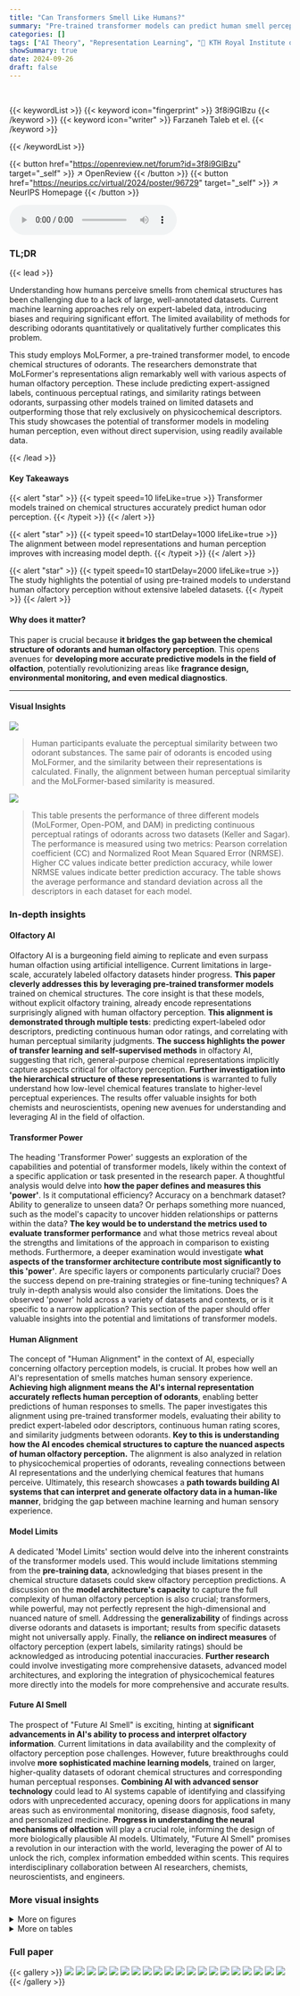 ```yaml
---
title: "Can Transformers Smell Like Humans?"
summary: "Pre-trained transformer models can predict human smell perception by encoding odorant chemical structures, aligning with expert labels, continuous ratings, and similarity assessments."
categories: []
tags: ["AI Theory", "Representation Learning", "🏢 KTH Royal Institute of Technology",]
showSummary: true
date: 2024-09-26
draft: false
---
```


<br>

{{< keywordList >}}
{{< keyword icon="fingerprint" >}} 3f8i9GlBzu {{< /keyword >}}
{{< keyword icon="writer" >}} Farzaneh Taleb et el. {{< /keyword >}}
 
{{< /keywordList >}}

{{< button href="https://openreview.net/forum?id=3f8i9GlBzu" target="_self" >}}
↗ OpenReview
{{< /button >}}
{{< button href="https://neurips.cc/virtual/2024/poster/96729" target="_self" >}}
↗ NeurIPS Homepage
{{< /button >}}


<audio controls>
    <source src="https://ai-paper-reviewer.com/3f8i9GlBzu/podcast.wav" type="audio/wav">
    Your browser does not support the audio element.
</audio>


### TL;DR


{{< lead >}}

Understanding how humans perceive smells from chemical structures has been challenging due to a lack of large, well-annotated datasets.  Current machine learning approaches rely on expert-labeled data, introducing biases and requiring significant effort.  The limited availability of methods for describing odorants quantitatively or qualitatively further complicates this problem. 

This study employs MoLFormer, a pre-trained transformer model, to encode chemical structures of odorants.  The researchers demonstrate that MoLFormer's representations align remarkably well with various aspects of human olfactory perception.  These include predicting expert-assigned labels, continuous perceptual ratings, and similarity ratings between odorants, surpassing other models trained on limited datasets and outperforming those that rely exclusively on physicochemical descriptors.  This study showcases the potential of transformer models in modeling human perception, even without direct supervision, using readily available data.

{{< /lead >}}


#### Key Takeaways

{{< alert "star" >}}
{{< typeit speed=10 lifeLike=true >}} Transformer models trained on chemical structures accurately predict human odor perception. {{< /typeit >}}
{{< /alert >}}

{{< alert "star" >}}
{{< typeit speed=10 startDelay=1000 lifeLike=true >}} The alignment between model representations and human perception improves with increasing model depth. {{< /typeit >}}
{{< /alert >}}

{{< alert "star" >}}
{{< typeit speed=10 startDelay=2000 lifeLike=true >}} The study highlights the potential of using pre-trained models to understand human olfactory perception without extensive labeled datasets. {{< /typeit >}}
{{< /alert >}}

#### Why does it matter?
This paper is crucial because **it bridges the gap between the chemical structure of odorants and human olfactory perception**.  This opens avenues for **developing more accurate predictive models in the field of olfaction**, potentially revolutionizing areas like **fragrance design, environmental monitoring, and even medical diagnostics**.

------
#### Visual Insights



![](https://ai-paper-reviewer.com/3f8i9GlBzu/figures_1_1.jpg)

> Human participants evaluate the perceptual similarity between two odorant substances.  The same pair of odorants is encoded using MoLFormer, and the similarity between their representations is calculated. Finally, the alignment between human perceptual similarity and the MoLFormer-based similarity is measured.





![](https://ai-paper-reviewer.com/3f8i9GlBzu/tables_6_1.jpg)

> This table presents the performance of three different models (MoLFormer, Open-POM, and DAM) in predicting continuous perceptual ratings of odorants across two datasets (Keller and Sagar).  The performance is measured using two metrics: Pearson correlation coefficient (CC) and Normalized Root Mean Squared Error (NRMSE). Higher CC values indicate better prediction accuracy, while lower NRMSE values indicate better prediction accuracy.  The table shows the average performance and standard deviation across all the descriptors in each dataset for each model.





### In-depth insights


#### Olfactory AI
Olfactory AI is a burgeoning field aiming to replicate and even surpass human olfaction using artificial intelligence.  Current limitations in large-scale, accurately labeled olfactory datasets hinder progress. **This paper cleverly addresses this by leveraging pre-trained transformer models** trained on chemical structures.  The core insight is that these models, without explicit olfactory training, already encode representations surprisingly aligned with human olfactory perception.  **This alignment is demonstrated through multiple tests**: predicting expert-labeled odor descriptors, predicting continuous human odor ratings, and correlating with human perceptual similarity judgments. **The success highlights the power of transfer learning and self-supervised methods** in olfactory AI, suggesting that rich, general-purpose chemical representations implicitly capture aspects critical for olfactory perception.  **Further investigation into the hierarchical structure of these representations** is warranted to fully understand how low-level chemical features translate to higher-level perceptual experiences.  The results offer valuable insights for both chemists and neuroscientists, opening new avenues for understanding and leveraging AI in the field of olfaction.

#### Transformer Power
The heading 'Transformer Power' suggests an exploration of the capabilities and potential of transformer models, likely within the context of a specific application or task presented in the research paper.  A thoughtful analysis would delve into **how the paper defines and measures this 'power'**. Is it computational efficiency?  Accuracy on a benchmark dataset?  Ability to generalize to unseen data? Or perhaps something more nuanced, such as the model's capacity to uncover hidden relationships or patterns within the data?  **The key would be to understand the metrics used to evaluate transformer performance** and what those metrics reveal about the strengths and limitations of the approach in comparison to existing methods.  Furthermore, a deeper examination would investigate **what aspects of the transformer architecture contribute most significantly to this 'power'**.  Are specific layers or components particularly crucial? Does the success depend on pre-training strategies or fine-tuning techniques?  A truly in-depth analysis would also consider the limitations.  Does the observed 'power' hold across a variety of datasets and contexts, or is it specific to a narrow application? This section of the paper should offer valuable insights into the potential and limitations of transformer models.

#### Human Alignment
The concept of "Human Alignment" in the context of AI, especially concerning olfactory perception models, is crucial.  It probes how well an AI's representation of smells matches human sensory experience. **Achieving high alignment means the AI's internal representation accurately reflects human perception of odorants**, enabling better predictions of human responses to smells.  The paper investigates this alignment using pre-trained transformer models, evaluating their ability to predict expert-labeled odor descriptors, continuous human rating scores, and similarity judgments between odorants.  **Key to this is understanding how the AI encodes chemical structures to capture the nuanced aspects of human olfactory perception.** The alignment is also analyzed in relation to physicochemical properties of odorants, revealing connections between AI representations and the underlying chemical features that humans perceive. Ultimately, this research showcases a **path towards building AI systems that can interpret and generate olfactory data in a human-like manner**, bridging the gap between machine learning and human sensory experience.

#### Model Limits
A dedicated 'Model Limits' section would delve into the inherent constraints of the transformer models used.  This would include limitations stemming from the **pre-training data**, acknowledging that biases present in the chemical structure datasets could skew olfactory perception predictions.  A discussion on the **model architecture's capacity** to capture the full complexity of human olfactory perception is also crucial;  transformers, while powerful, may not perfectly represent the high-dimensional and nuanced nature of smell.  Addressing the **generalizability** of findings across diverse odorants and datasets is important;  results from specific datasets might not universally apply.  Finally, the **reliance on indirect measures** of olfactory perception (expert labels, similarity ratings) should be acknowledged as introducing potential inaccuracies. **Further research** could involve investigating more comprehensive datasets, advanced model architectures, and exploring the integration of physicochemical features more directly into the models for more comprehensive and accurate results.

#### Future AI Smell
The prospect of "Future AI Smell" is exciting, hinting at **significant advancements in AI's ability to process and interpret olfactory information**.  Current limitations in data availability and the complexity of olfactory perception pose challenges. However, future breakthroughs could involve **more sophisticated machine learning models**, trained on larger, higher-quality datasets of odorant chemical structures and corresponding human perceptual responses.  **Combining AI with advanced sensor technology** could lead to AI systems capable of identifying and classifying odors with unprecedented accuracy, opening doors for applications in many areas such as environmental monitoring, disease diagnosis, food safety, and personalized medicine.  **Progress in understanding the neural mechanisms of olfaction** will play a crucial role, informing the design of more biologically plausible AI models.  Ultimately, "Future AI Smell" promises a revolution in our interaction with the world, leveraging the power of AI to unlock the rich, complex information embedded within scents.  This requires interdisciplinary collaboration between AI researchers, chemists, neuroscientists, and engineers. 


### More visual insights

<details>
<summary>More on figures
</summary>


![](https://ai-paper-reviewer.com/3f8i9GlBzu/figures_4_1.jpg)

> This figure shows the ROC curves for three different models (MoLFormer, Open-POM, and DAM) trained on the GS-LF dataset to predict expert-assigned odor labels.  Each thin line represents a single train-test split, while the thicker line represents the average performance across all splits.  The results demonstrate that MoLFormer outperforms DAM, even though it wasn't explicitly trained for this task. However, Open-POM achieves the best performance, which is expected because it was trained for this specific task.


![](https://ai-paper-reviewer.com/3f8i9GlBzu/figures_5_1.jpg)

> This figure visualizes the odorant representations generated by MoLFormer and Open-POM models on the GS-LF dataset. It uses the first two principal components to represent the data, showing clusters of molecules with similar broad or narrow perceptual labels. The visualization highlights MoLFormer's ability to capture the perceptual relationships between odorants, even without explicit training for this task.


![](https://ai-paper-reviewer.com/3f8i9GlBzu/figures_6_1.jpg)

> This figure visualizes how different models represent odorants in a two-dimensional space.  The layout is inspired by a previous study.  The plot shows the first two principal components of the odorant representations generated by MoLFormer, Open-POM, and DAM.  The visualization highlights how MoLFormer, even without explicit training on perceptual data, manages to capture the relationships between different odorant categories.


![](https://ai-paper-reviewer.com/3f8i9GlBzu/figures_7_1.jpg)

> This figure presents a representational similarity analysis (RSA) to evaluate the alignment between human perception and the model's representations.  Panel (a) compares the correlation coefficients between human perceptual similarity ratings and similarity scores computed from the odorant representations extracted from three models: MoLFormer, Open-POM, and DAM, using two different datasets (Snitz 2013 and Ravia 2020). Panel (b) shows how the correlation between human perceptual similarity and MoLFormer's representation changes across different layers of the MoLFormer model, for each of the two datasets.


![](https://ai-paper-reviewer.com/3f8i9GlBzu/figures_8_1.jpg)

> This figure visualizes how different models represent odorants using the first two principal components. It shows that MoLFormer, despite not being trained on perceptual data, can capture the perceptual relationships between odorants, similar to Open-POM, which was trained with supervision.


![](https://ai-paper-reviewer.com/3f8i9GlBzu/figures_8_2.jpg)

> This figure visualizes how different models represent odorants in a 2D space using principal component analysis (PCA).  It compares the representations from MoLFormer, Open-POM, and DAM, highlighting that MoLFormer captures the perceptual relationships between odorants, despite lacking explicit training for this.


![](https://ai-paper-reviewer.com/3f8i9GlBzu/figures_14_1.jpg)

> This figure displays the results of a representational similarity analysis (RSA) comparing human olfactory perception with the odorant representations generated by various models, including MoLFormer, Open-POM, and DAM.  Panel (a) shows the correlation between human-rated odor similarity scores and model-generated similarity scores for the Snitz and Ravia datasets.  Panel (b) specifically examines the correlation for MoLFormer, assessing the effect of different layers within the model on the results.


![](https://ai-paper-reviewer.com/3f8i9GlBzu/figures_14_2.jpg)

> This figure visualizes how different models represent odorants in a 2D space using principal component analysis.  It compares MoLFormer and Open-POM, highlighting MoLFormer's ability to capture perceptual relationships between odorants even without explicit training for this.


![](https://ai-paper-reviewer.com/3f8i9GlBzu/figures_16_1.jpg)

> This ROC curve compares the performance of three different models (MoLFormer, Open-POM, and DAM) in predicting expert-assigned odorant labels from the GS-LF dataset.  Each thin line represents a single train-test split, showing the variability in performance. The thicker line shows the average ROC curve across all splits.  MoLFormer outperforms DAM, despite not being trained for this task, but Open-POM achieves the best performance, highlighting the benefit of supervised training.


![](https://ai-paper-reviewer.com/3f8i9GlBzu/figures_16_2.jpg)

> This figure visualizes how different models represent odorants.  It shows the first two principal components of the odorant representations from MoLFormer and Open-POM models, highlighting how each model captures the perceptual relationships between odorants, even though MoLFormer wasn't explicitly trained for this purpose.


![](https://ai-paper-reviewer.com/3f8i9GlBzu/figures_16_3.jpg)

> This figure shows the results of a representational similarity analysis (RSA) comparing human perceptual similarity judgments with those predicted by different models (MoLFormer, Open-POM, and DAM) for two datasets: Snitz 2013 and Ravia 2020.  Panel (a) presents the correlation coefficients between human ratings and model predictions, demonstrating that MoLFormer and Open-POM achieve high alignment with human perceptions. Panel (b) shows how this alignment varies across different layers of the MoLFormer model, indicating that deeper layers show a stronger alignment with human judgments.


![](https://ai-paper-reviewer.com/3f8i9GlBzu/figures_17_1.jpg)

> This figure shows the performance comparison between MoLFormer and Open-POM models in predicting 15 physicochemical descriptors relevant to odor perception using the Keller dataset.  For each descriptor, it displays both the Pearson correlation coefficient (a measure of the linear relationship between predicted and actual values) and the Normalized Root Mean Squared Error (NRMSE, which quantifies prediction accuracy).  The results show that MoLFormer generally performs slightly better than Open-POM across most descriptors, indicating a stronger ability to capture the physicochemical features relevant to odor perception.


![](https://ai-paper-reviewer.com/3f8i9GlBzu/figures_17_2.jpg)

> The figure displays the performance comparison between MoLFormer and Open-POM models in predicting 15 physicochemical descriptors for the Keller dataset.  For each descriptor, two bars represent the performance metrics (correlation coefficient and NRMSE) of each model.  The results suggest that MoLFormer generally outperforms Open-POM in predicting most of the physicochemical descriptors, although the difference isn't always substantial.


![](https://ai-paper-reviewer.com/3f8i9GlBzu/figures_18_1.jpg)

> This figure displays ROC curves for three different models (MoLFormer, Open-POM, and DAM) trained on the GS-LF dataset to predict expert-assigned odor labels.  Each curve represents a different test split, with the thicker line representing the average performance across all splits. The results show MoLFormer outperforming DAM but falling short of Open-POM's performance, indicating the potential of pre-trained models for olfactory perception prediction.


![](https://ai-paper-reviewer.com/3f8i9GlBzu/figures_18_2.jpg)

> This figure shows the performance comparison between MoLFormer and Open-POM models in predicting 15 physicochemical descriptors related to odor perception for the Keller dataset. The performance is evaluated using Pearson correlation coefficient and NRMSE.  The bar chart visually represents the correlation and NRMSE for each descriptor for both models, facilitating a direct comparison of their predictive capabilities.  The results indicate that MoLFormer generally performs slightly better than Open-POM in predicting these physicochemical descriptors, demonstrating its ability to capture relevant chemical features.


![](https://ai-paper-reviewer.com/3f8i9GlBzu/figures_19_1.jpg)

> This figure displays the performance of MoLFormer and Open-POM models in predicting 15 physicochemical descriptors relevant to olfaction for the Keller dataset.  It shows the Pearson correlation coefficient and the Normalized Root Mean Squared Error (NRMSE) for each descriptor, indicating how well each model predicts the descriptor's value.  The results suggest MoLFormer performs slightly better overall than Open-POM.


![](https://ai-paper-reviewer.com/3f8i9GlBzu/figures_19_2.jpg)

> This figure visualizes how different models represent odorants in a 2D space using the first two principal components. It shows that MoLFormer, despite not being trained for this, captures the perceptual relationship between odorants, similar to the supervised Open-POM model, but better than the DAM model.  The visualization highlights the clustering of odorants based on their broad and narrow perceptual categories.


![](https://ai-paper-reviewer.com/3f8i9GlBzu/figures_20_1.jpg)

> This figure visualizes how different models represent odorants in a two-dimensional space using principal component analysis (PCA).  The models compared are MoLFormer and Open-POM.  The visualization shows how odorants cluster according to their perceptual properties (e.g., floral, meaty, ethereal).  Importantly, MoLFormer, despite not being trained on perceptual labels, still captures perceptual relationships, demonstrating its ability to learn meaningful representations of odorants.


![](https://ai-paper-reviewer.com/3f8i9GlBzu/figures_20_2.jpg)

> This figure visualizes the odorant representations from three different models (MoLFormer, Open-POM, and DAM) using the first two principal components of the representation spaces.  It highlights how MoLFormer, despite lacking explicit training for this, manages to capture the perceptual relationships between different odorants, as evidenced by the clustering of molecules with similar perceptual labels (floral, meaty, ethereal). The figure provides visual evidence supporting the claim that MoLFormer encodes representations aligned with human olfactory perception.


![](https://ai-paper-reviewer.com/3f8i9GlBzu/figures_21_1.jpg)

> This figure visualizes the odorant representations generated by MoLFormer and Open-POM models trained on the GS-LF dataset.  It uses principal component analysis (PCA) to reduce the dimensionality of the data to two dimensions, allowing for visualization in a 2D scatter plot.  The plot shows how similar odorants cluster together based on their representation. The figure highlights MoLFormer's ability to capture perceptual relationships between odorants, even without explicit training on such relationships.


![](https://ai-paper-reviewer.com/3f8i9GlBzu/figures_21_2.jpg)

> This figure visualizes odorant representations from three different models (MoLFormer, Open-POM, and DAM) on the GS-LF dataset using principal component analysis (PCA).  It shows how the models represent odorants in a 2D space, highlighting clusters of odorants with similar perceptual properties. The visualization demonstrates that MoLFormer, despite not being trained with perceptual labels, still captures the relationship between odorants, suggesting an inherent alignment with human olfactory perception.


</details>




<details>
<summary>More on tables
</summary>


![](https://ai-paper-reviewer.com/3f8i9GlBzu/tables_13_1.jpg)
> This table presents the performance of three different models (MoLFormer, Open-POM, and DAM) in predicting continuous perceptual ratings of odorants.  The performance is evaluated using two metrics: Pearson correlation coefficient (CC) and normalized root mean squared error (NRMSE).  The table shows the average performance across all descriptors for two datasets (Keller and Sagar).  It highlights the relative performance of each model on each dataset.

![](https://ai-paper-reviewer.com/3f8i9GlBzu/tables_13_2.jpg)
> This table presents the noise ceiling for each descriptor in the Keller dataset. The noise ceiling represents the upper limit of performance for any model predicting olfactory perception based on these ratings, reflecting the inherent variability in human perception.  Lower values indicate less noise and more potential for models to improve prediction accuracy. 

</details>




### Full paper

{{< gallery >}}
<img src="https://ai-paper-reviewer.com/3f8i9GlBzu/1.png" class="grid-w50 md:grid-w33 xl:grid-w25" />
<img src="https://ai-paper-reviewer.com/3f8i9GlBzu/2.png" class="grid-w50 md:grid-w33 xl:grid-w25" />
<img src="https://ai-paper-reviewer.com/3f8i9GlBzu/3.png" class="grid-w50 md:grid-w33 xl:grid-w25" />
<img src="https://ai-paper-reviewer.com/3f8i9GlBzu/4.png" class="grid-w50 md:grid-w33 xl:grid-w25" />
<img src="https://ai-paper-reviewer.com/3f8i9GlBzu/5.png" class="grid-w50 md:grid-w33 xl:grid-w25" />
<img src="https://ai-paper-reviewer.com/3f8i9GlBzu/6.png" class="grid-w50 md:grid-w33 xl:grid-w25" />
<img src="https://ai-paper-reviewer.com/3f8i9GlBzu/7.png" class="grid-w50 md:grid-w33 xl:grid-w25" />
<img src="https://ai-paper-reviewer.com/3f8i9GlBzu/8.png" class="grid-w50 md:grid-w33 xl:grid-w25" />
<img src="https://ai-paper-reviewer.com/3f8i9GlBzu/9.png" class="grid-w50 md:grid-w33 xl:grid-w25" />
<img src="https://ai-paper-reviewer.com/3f8i9GlBzu/10.png" class="grid-w50 md:grid-w33 xl:grid-w25" />
<img src="https://ai-paper-reviewer.com/3f8i9GlBzu/11.png" class="grid-w50 md:grid-w33 xl:grid-w25" />
<img src="https://ai-paper-reviewer.com/3f8i9GlBzu/12.png" class="grid-w50 md:grid-w33 xl:grid-w25" />
<img src="https://ai-paper-reviewer.com/3f8i9GlBzu/13.png" class="grid-w50 md:grid-w33 xl:grid-w25" />
<img src="https://ai-paper-reviewer.com/3f8i9GlBzu/14.png" class="grid-w50 md:grid-w33 xl:grid-w25" />
<img src="https://ai-paper-reviewer.com/3f8i9GlBzu/15.png" class="grid-w50 md:grid-w33 xl:grid-w25" />
<img src="https://ai-paper-reviewer.com/3f8i9GlBzu/16.png" class="grid-w50 md:grid-w33 xl:grid-w25" />
<img src="https://ai-paper-reviewer.com/3f8i9GlBzu/17.png" class="grid-w50 md:grid-w33 xl:grid-w25" />
<img src="https://ai-paper-reviewer.com/3f8i9GlBzu/18.png" class="grid-w50 md:grid-w33 xl:grid-w25" />
<img src="https://ai-paper-reviewer.com/3f8i9GlBzu/19.png" class="grid-w50 md:grid-w33 xl:grid-w25" />
<img src="https://ai-paper-reviewer.com/3f8i9GlBzu/20.png" class="grid-w50 md:grid-w33 xl:grid-w25" />
{{< /gallery >}}